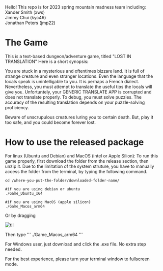 <p>Hello! This repo is for 2023 spring mountain madness team including: <br>  
Xander Smith (xws)<br>  
Jimmy Chui (kyc46)<br>  
Jonathan Peters (jmp22) <br>  
</p>

# The Game

<p>
This is a text-based dungeon/adventure game, titled "LOST IN TRANSLATION"
Here is a short synopsis:
  
You are stuck in a mysterious and oftentimes bizzare land. It is full of strange creature and even stranger locations. Even the language that the locals speak is unintelligable to you. It is perhaps a French dialect. Nevertheless, you must attempt to translate the useful tips the locals will give you. Unfortuntely, your GENERIC TRANSLATE APP is corrupted and does not translate properly. To debug, you must solve puzzles. The accuracy of the resulting translation depends on your puzzle-solving proficiency. 

Beware of unscrupulous creatures luring you to certain death. But, play it too safe, and you could become forever lost.


</p>

# How to use the released package

<p>
  
For linux (Ubuntu and Debian) and MacOS (intel or Apple Silion):
To run this game properly, first download the folder from the release section, then unzip it. Due to the limitation of the system struture, you have to     manually access the folder from the terminal, by typing the following command.
    
    cd /where-you-put-the-folder/downloaded-folder-name/

    #if you are using debian or ubuntu
    ./Game_Ubuntu_x64

    #if you are using MacOS (apple silicon)
    ./Game_Macos_arm64
  

  Or by dragging
  
  ![til](./drag_example.gif)
  
  Then type
  '''
  ./Game_Macos_arm64
  '''
 
  
For Windows user, just download and click the .exe file. No extra step needed.
 
For the best experience, please turn your terminal window to fullscreen mode.
  
